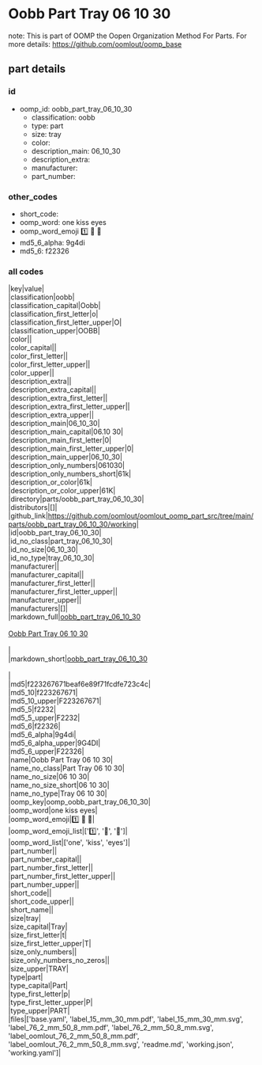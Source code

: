# Oobb Part Tray 06 10 30  

note: This is part of OOMP the Oopen Organization Method For Parts. For more details: https://github.com/oomlout/oomp_base

##  part details





### id
* oomp_id: oobb_part_tray_06_10_30
  * classification: oobb
  * type: part
  * size: tray
  * color: 
  * description_main: 06_10_30
  * description_extra: 
  * manufacturer: 
  * part_number: 

### other_codes
* short_code: 
* oomp_word: one kiss eyes
* oomp_word_emoji :one: :kiss: :eyes:
* md5_6_alpha: 9g4di
* md5_6: f22326

### all codes 
|key|value|  
|classification|oobb|  
|classification_capital|Oobb|  
|classification_first_letter|o|  
|classification_first_letter_upper|O|  
|classification_upper|OOBB|  
|color||  
|color_capital||  
|color_first_letter||  
|color_first_letter_upper||  
|color_upper||  
|description_extra||  
|description_extra_capital||  
|description_extra_first_letter||  
|description_extra_first_letter_upper||  
|description_extra_upper||  
|description_main|06_10_30|  
|description_main_capital|06.10 30|  
|description_main_first_letter|0|  
|description_main_first_letter_upper|0|  
|description_main_upper|06_10_30|  
|description_only_numbers|061030|  
|description_only_numbers_short|61k|  
|description_or_color|61k|  
|description_or_color_upper|61K|  
|directory|parts/oobb_part_tray_06_10_30|  
|distributors|[]|  
|github_link|https://github.com/oomlout/oomlout_oomp_part_src/tree/main/parts/oobb_part_tray_06_10_30/working|  
|id|oobb_part_tray_06_10_30|  
|id_no_class|part_tray_06_10_30|  
|id_no_size|06_10_30|  
|id_no_type|tray_06_10_30|  
|manufacturer||  
|manufacturer_capital||  
|manufacturer_first_letter||  
|manufacturer_first_letter_upper||  
|manufacturer_upper||  
|manufacturers|[]|  
|markdown_full|[oobb_part_tray_06_10_30](https://github.com/oomlout/oomlout_oomp_part_src/tree/main/parts/oobb_part_tray_06_10_30/working)<br>[](https://github.com/oomlout/oomlout_oomp_part_src/tree/main/parts/oobb_part_tray_06_10_30/working)<br>[Oobb Part Tray 06 10 30](https://github.com/oomlout/oomlout_oomp_part_src/tree/main/parts/oobb_part_tray_06_10_30/working)<br><br>|  
|markdown_short|[oobb_part_tray_06_10_30](https://github.com/oomlout/oomlout_oomp_part_src/tree/main/parts/oobb_part_tray_06_10_30/working)<br><br>|  
|md5|f223267671beaf6e89f71fcdfe723c4c|  
|md5_10|f223267671|  
|md5_10_upper|F223267671|  
|md5_5|f2232|  
|md5_5_upper|F2232|  
|md5_6|f22326|  
|md5_6_alpha|9g4di|  
|md5_6_alpha_upper|9G4DI|  
|md5_6_upper|F22326|  
|name|Oobb Part Tray 06 10 30|  
|name_no_class|Part Tray 06 10 30|  
|name_no_size|06 10 30|  
|name_no_size_short|06 10 30|  
|name_no_type|Tray 06 10 30|  
|oomp_key|oomp_oobb_part_tray_06_10_30|  
|oomp_word|one kiss eyes|  
|oomp_word_emoji|:one: :kiss: :eyes:|  
|oomp_word_emoji_list|[':one:', ':kiss:', ':eyes:']|  
|oomp_word_list|['one', 'kiss', 'eyes']|  
|part_number||  
|part_number_capital||  
|part_number_first_letter||  
|part_number_first_letter_upper||  
|part_number_upper||  
|short_code||  
|short_code_upper||  
|short_name||  
|size|tray|  
|size_capital|Tray|  
|size_first_letter|t|  
|size_first_letter_upper|T|  
|size_only_numbers||  
|size_only_numbers_no_zeros||  
|size_upper|TRAY|  
|type|part|  
|type_capital|Part|  
|type_first_letter|p|  
|type_first_letter_upper|P|  
|type_upper|PART|  
|files|['base.yaml', 'label_15_mm_30_mm.pdf', 'label_15_mm_30_mm.svg', 'label_76_2_mm_50_8_mm.pdf', 'label_76_2_mm_50_8_mm.svg', 'label_oomlout_76_2_mm_50_8_mm.pdf', 'label_oomlout_76_2_mm_50_8_mm.svg', 'readme.md', 'working.json', 'working.yaml']|  
